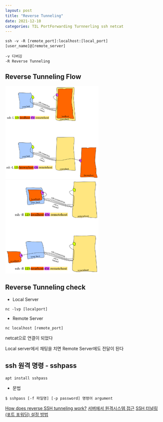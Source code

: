 ```yaml
---
layout: post
title: "Reverse Tunneling"
date: 2021-12-10
categories: TIL PortForwarding Turnnerling ssh netcat
---
```



```
ssh -v -R [remote_port]:localhost:[local_port] [user_name]@[remote_server]

-v 디버깅
-R Reverse Tunneling
```

## Reverse Tunneling Flow

<img src="https://raw.githubusercontent.com/Action2theFuture/Action2theFuture.github.io/main/_posts/Images/reverse.png" width="300" height="300">
<img src="https://raw.githubusercontent.com/Action2theFuture/Action2theFuture.github.io/main/_posts/Images/reverse2.png" width="300" height="300">

## Reverse Tunneling check

- Local Server

```
nc -lvp [localport]                           
```

- Remote Server

```
nc localhost [remote_port]
```

netcat으로 연결이 되었다

Local server에서 채팅을 치면 Remote Server에도 전달이 된다

## ssh 원격 명령 - sshpass

```
apt install sshpass
```

- 문법

```
$ sshpass [-f 파일명] [-p password] 명령어 argument
```

[How does reverse SSH tunneling work?](https://unix.stackexchange.com/questions/46235/how-does-reverse-ssh-tunneling-work)
[서버에서 원격시스템 접근](https://system-monitoring.readthedocs.io/en/latest/ssh.html)
[SSH 터널링(포트 포워딩) 설정 방법](https://linuxize.com/post/how-to-setup-ssh-tunneling/)
